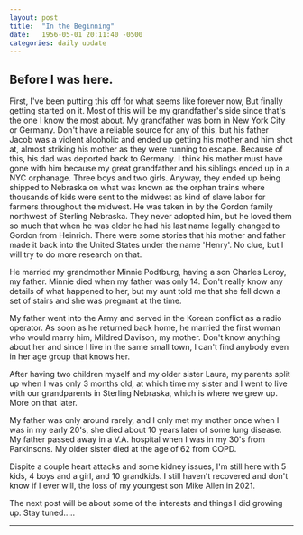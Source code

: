 ```yaml
---
layout: post
title:  "In the Beginning"
date:   1956-05-01 20:11:40 -0500
categories: daily update
---
```


## Before I was here.
First, I've been putting this off for what seems like forever now, But finally getting started on it.
Most of this will be my grandfather's side since that's the one I know the most about.
My grandfather was born in New York City or Germany. Don't have a reliable source for any of this, but his father Jacob was a violent alcoholic and ended up getting his mother and him shot at, almost striking his mother as they were running to escape. Because of this, his dad was deported back to Germany. I think his mother must have gone with him because my great grandfather and his siblings ended up in a NYC orphanage. Three boys and two girls.
Anyway, they ended up being shipped to Nebraska on what was known as the orphan trains where thousands of kids were sent to the midwest as kind of slave labor for farmers throughout the midwest. He was taken in by the Gordon family northwest of Sterling Nebraska. They never adopted him, but he loved them so much that when he was older he had his last name legally changed to Gordon from Heinrich.
There were some stories that his mother and father made it back into the United States under the name 'Henry'. No clue, but I will try to do more research on that. 


He married my grandmother Minnie Podtburg, having a son Charles Leroy, my father. Minnie died when my father was only 14. Don't really know any details of what happened to her, but my aunt told me that she fell down a set of stairs and she was pregnant at the time.


My father went into the Army and served in the Korean conflict as a radio operator. As soon as he returned back home, he married the first woman who would marry him, Mildred Davison, my mother. Don't know anything about her and since I live in the same small town, I can't find anybody even in her age group that knows her.


After having two children myself and my older sister Laura, my parents split up when I was only 3 months old, at which time my sister and I went to live with our grandparents in Sterling Nebraska, which is where we grew up. More on that later.


My father was only around rarely, and I only met my mother once when I was in my early 20's, she died about 10 years later of some lung disease. My father passed away in a V.A. hospital when I was in my 30's from Parkinsons. My older sister died at the age of 62 from COPD.

Dispite a couple heart attacks and some kidney issues, I'm still here with 5 kids, 4 boys and a girl, and 10 grandkids.  I still haven't recovered and don't know if I ever will, the loss of my youngest son Mike Allen in 2021.

The next post will be about some of the interests and things I did growing up. Stay tuned.....






---------